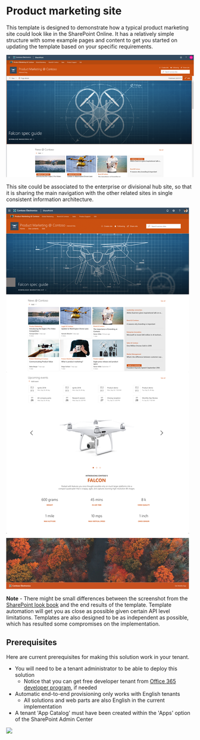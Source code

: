 # Product marketing site

This template is designed to demonstrate how a typical product marketing site could look like in the SharePoint Online. It has a relatively simple structure with some example pages and content to get you started on updating the template based on your specific requirements.

![Product Marketing @ Contoso Top Picture](./top-productmarketingcontoso.png)

This site could be associated to the enterprise or divisional hub site, so that it is sharing the main navigation with the other related sites in single consistent information architecture.

![Product Marketing @ Contoso Top Picture](./full-layout-productmarketingcontoso.png)

**Note** - There might be small differences between the screenshot from the [SharePoint look book](https://spdesign.azurewebsites.net) and the end results of the template. Template automation will get you as close as possible given certain API level limitations. Templates are also designed to be as independent as possible, which has resulted some compromises on the implementation.

## Prerequisites

Here are current prerequisites for making this solution work in your tenant.

- You will need to be a tenant administrator to be able to deploy this solution
    - Notice that you can get free developer tenant from [Office 365 developer program](https://developer.microsoft.com/en-us/office/dev-program), if needed
- Automatic end-to-end provisioning only works with English tenants
    - All solutions and web parts are also English in the current implementation
- A tenant 'App Catalog' must have been created within the 'Apps' option of the SharePoint Admin Center

<img src="https://telemetry.sharepointpnp.com/sp-dev-provisioning-templates/ProductMarketingContoso" />